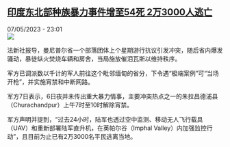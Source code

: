 <!--1683494105000-->
[印度东北部种族暴力事件增至54死 2万3000人逃亡](https://www.rfi.fr/cn/%E4%BA%9A%E6%B4%B2/20230507-%E5%8D%B0%E5%BA%A6%E4%B8%9C%E5%8C%97%E9%83%A8%E7%A7%8D%E6%97%8F%E6%9A%B4%E5%8A%9B%E4%BA%8B%E4%BB%B6%E5%A2%9E%E8%87%B354%E6%AD%BB-2%E4%B8%873000%E4%BA%BA%E9%80%83%E4%BA%A1)
------

<div>07/05/2023 - 23:01</div><img src="https://s.rfi.fr/media/display/48570cb2-ed1a-11ed-ad9e-005056a90284/w:1280/p:16x9/37e2b0c_1683456278357-076821.png"><p><strong></strong></p><div><p>法新社报导，曼尼普尔省一个部落团体上个星期游行抗议引发冲突，随后省内爆发骚动，暴徒纵火焚烧车辆和房舍，当局施放催泪瓦斯以维持秩序。</p><p>军方已调派数以千计的军人前往这个毗邻缅甸的省分，下令遇“极端案例”可“当场开枪”，并实施宵禁和中断网路。</p><p>军方7日表示，6日夜并未传出重大暴力情事，主要冲突热点之一的朱拉昌德浦县（Churachandpur）上午7时至10时解除宵禁。</p><p>军方声明并提到，“过去24小时，陆军也透过空中监测、移动无人飞行载具（UAV）和重新部署陆军直升机，在英帕尔谷（Imphal Valley）内加强监控行动”，且目前为止已有2万3000名平民逃离当地。</p><p> </p><div data-selfpromo-newsletter></div><div data-selfpromo-app></div></div>
